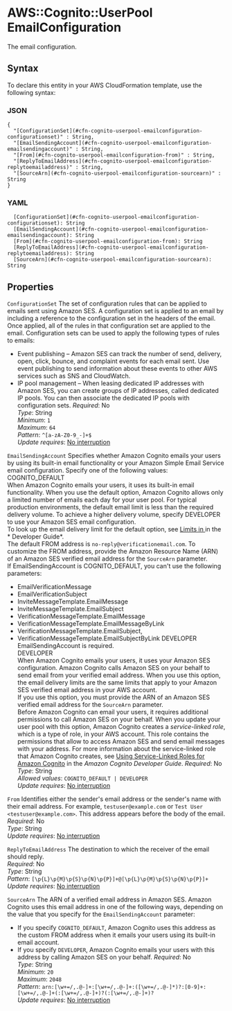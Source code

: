 # AWS::Cognito::UserPool EmailConfiguration<a name="aws-properties-cognito-userpool-emailconfiguration"></a>

The email configuration\.

## Syntax<a name="aws-properties-cognito-userpool-emailconfiguration-syntax"></a>

To declare this entity in your AWS CloudFormation template, use the following syntax:

### JSON<a name="aws-properties-cognito-userpool-emailconfiguration-syntax.json"></a>

```
{
  "[ConfigurationSet](#cfn-cognito-userpool-emailconfiguration-configurationset)" : String,
  "[EmailSendingAccount](#cfn-cognito-userpool-emailconfiguration-emailsendingaccount)" : String,
  "[From](#cfn-cognito-userpool-emailconfiguration-from)" : String,
  "[ReplyToEmailAddress](#cfn-cognito-userpool-emailconfiguration-replytoemailaddress)" : String,
  "[SourceArn](#cfn-cognito-userpool-emailconfiguration-sourcearn)" : String
}
```

### YAML<a name="aws-properties-cognito-userpool-emailconfiguration-syntax.yaml"></a>

```
  [ConfigurationSet](#cfn-cognito-userpool-emailconfiguration-configurationset): String
  [EmailSendingAccount](#cfn-cognito-userpool-emailconfiguration-emailsendingaccount): String
  [From](#cfn-cognito-userpool-emailconfiguration-from): String
  [ReplyToEmailAddress](#cfn-cognito-userpool-emailconfiguration-replytoemailaddress): String
  [SourceArn](#cfn-cognito-userpool-emailconfiguration-sourcearn): String
```

## Properties<a name="aws-properties-cognito-userpool-emailconfiguration-properties"></a>

`ConfigurationSet`  <a name="cfn-cognito-userpool-emailconfiguration-configurationset"></a>
The set of configuration rules that can be applied to emails sent using Amazon SES\. A configuration set is applied to an email by including a reference to the configuration set in the headers of the email\. Once applied, all of the rules in that configuration set are applied to the email\. Configuration sets can be used to apply the following types of rules to emails:   
+ Event publishing – Amazon SES can track the number of send, delivery, open, click, bounce, and complaint events for each email sent\. Use event publishing to send information about these events to other AWS services such as SNS and CloudWatch\.
+ IP pool management – When leasing dedicated IP addresses with Amazon SES, you can create groups of IP addresses, called dedicated IP pools\. You can then associate the dedicated IP pools with configuration sets\.
*Required*: No  
*Type*: String  
*Minimum*: `1`  
*Maximum*: `64`  
*Pattern*: `^[a-zA-Z0-9_-]+$`  
*Update requires*: [No interruption](https://docs.aws.amazon.com/AWSCloudFormation/latest/UserGuide/using-cfn-updating-stacks-update-behaviors.html#update-no-interrupt)

`EmailSendingAccount`  <a name="cfn-cognito-userpool-emailconfiguration-emailsendingaccount"></a>
Specifies whether Amazon Cognito emails your users by using its built\-in email functionality or your Amazon Simple Email Service email configuration\. Specify one of the following values:    
COGNITO\_DEFAULT  
When Amazon Cognito emails your users, it uses its built\-in email functionality\. When you use the default option, Amazon Cognito allows only a limited number of emails each day for your user pool\. For typical production environments, the default email limit is less than the required delivery volume\. To achieve a higher delivery volume, specify DEVELOPER to use your Amazon SES email configuration\.  
To look up the email delivery limit for the default option, see [Limits in ](https://docs.aws.amazon.com/cognito/latest/developerguide/limits.html) in the * Developer Guide*\.  
The default FROM address is `no-reply@verificationemail.com`\. To customize the FROM address, provide the Amazon Resource Name \(ARN\) of an Amazon SES verified email address for the `SourceArn` parameter\.  
 If EmailSendingAccount is COGNITO\_DEFAULT, you can't use the following parameters:  
+ EmailVerificationMessage
+ EmailVerificationSubject
+ InviteMessageTemplate\.EmailMessage
+ InviteMessageTemplate\.EmailSubject
+ VerificationMessageTemplate\.EmailMessage
+ VerificationMessageTemplate\.EmailMessageByLink
+ VerificationMessageTemplate\.EmailSubject,
+ VerificationMessageTemplate\.EmailSubjectByLink
DEVELOPER EmailSendingAccount is required\.  
DEVELOPER  
When Amazon Cognito emails your users, it uses your Amazon SES configuration\. Amazon Cognito calls Amazon SES on your behalf to send email from your verified email address\. When you use this option, the email delivery limits are the same limits that apply to your Amazon SES verified email address in your AWS account\.  
If you use this option, you must provide the ARN of an Amazon SES verified email address for the `SourceArn` parameter\.  
Before Amazon Cognito can email your users, it requires additional permissions to call Amazon SES on your behalf\. When you update your user pool with this option, Amazon Cognito creates a *service\-linked role*, which is a type of role, in your AWS account\. This role contains the permissions that allow to access Amazon SES and send email messages with your address\. For more information about the service\-linked role that Amazon Cognito creates, see [Using Service\-Linked Roles for Amazon Cognito](https://docs.aws.amazon.com/cognito/latest/developerguide/using-service-linked-roles.html) in the *Amazon Cognito Developer Guide*\.
*Required*: No  
*Type*: String  
*Allowed values*: `COGNITO_DEFAULT | DEVELOPER`  
*Update requires*: [No interruption](https://docs.aws.amazon.com/AWSCloudFormation/latest/UserGuide/using-cfn-updating-stacks-update-behaviors.html#update-no-interrupt)

`From`  <a name="cfn-cognito-userpool-emailconfiguration-from"></a>
Identifies either the sender's email address or the sender's name with their email address\. For example, `testuser@example.com` or `Test User <testuser@example.com>`\. This address appears before the body of the email\.  
*Required*: No  
*Type*: String  
*Update requires*: [No interruption](https://docs.aws.amazon.com/AWSCloudFormation/latest/UserGuide/using-cfn-updating-stacks-update-behaviors.html#update-no-interrupt)

`ReplyToEmailAddress`  <a name="cfn-cognito-userpool-emailconfiguration-replytoemailaddress"></a>
The destination to which the receiver of the email should reply\.  
*Required*: No  
*Type*: String  
*Pattern*: `[\p{L}\p{M}\p{S}\p{N}\p{P}]+@[\p{L}\p{M}\p{S}\p{N}\p{P}]+`  
*Update requires*: [No interruption](https://docs.aws.amazon.com/AWSCloudFormation/latest/UserGuide/using-cfn-updating-stacks-update-behaviors.html#update-no-interrupt)

`SourceArn`  <a name="cfn-cognito-userpool-emailconfiguration-sourcearn"></a>
The ARN of a verified email address in Amazon SES\. Amazon Cognito uses this email address in one of the following ways, depending on the value that you specify for the `EmailSendingAccount` parameter:  
+ If you specify `COGNITO_DEFAULT`, Amazon Cognito uses this address as the custom FROM address when it emails your users using its built\-in email account\.
+ If you specify `DEVELOPER`, Amazon Cognito emails your users with this address by calling Amazon SES on your behalf\.
*Required*: No  
*Type*: String  
*Minimum*: `20`  
*Maximum*: `2048`  
*Pattern*: `arn:[\w+=/,.@-]+:[\w+=/,.@-]+:([\w+=/,.@-]*)?:[0-9]+:[\w+=/,.@-]+(:[\w+=/,.@-]+)?(:[\w+=/,.@-]+)?`  
*Update requires*: [No interruption](https://docs.aws.amazon.com/AWSCloudFormation/latest/UserGuide/using-cfn-updating-stacks-update-behaviors.html#update-no-interrupt)